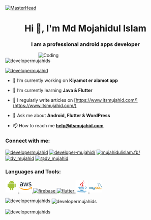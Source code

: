 [![MasterHead](https://krishastudio.com//wp-content/uploads/2021/10/Blog-15.gif)](https://www.itsmujahid.com)

<h1 align="center">Hi 👋, I'm Md Mojahidul Islam</h1>
<h3 align="center">I am a professional android apps developer</h3>

<img align="right" alt="Coding" width="400" src="https://raw.githubusercontent.com/abhisheknaiidu/abhisheknaiidu/master/code.gif">

<p align="left"> <img src="https://komarev.com/ghpvc/?username=developermujahids&label=Profile%20views&color=0e75b6&style=flat" alt="developermujahids" /> </p>

<p align="left"> <a href="https://twitter.com/developermujahid" target="blank"><img src="https://img.shields.io/twitter/follow/developermujahid?logo=twitter&style=for-the-badge" alt="developermujahid" /></a> </p>

- 🔭 I’m currently working on **Kiyamot er alamot app**

- 🌱 I’m currently learning **Java & Flutter**

- 📝 I regularly write articles on [https://www.itsmujahid.com/](https://www.itsmujahid.com/)

- 💬 Ask me about **Android, Flutter & WordPress**

- 📫 How to reach me **help@itsmujahid.com**

<h3 align="left">Connect with me:</h3>
<p align="left">
<a href="https://twitter.com/developermujahid" target="blank"><img align="center" src="https://raw.githubusercontent.com/rahuldkjain/github-profile-readme-generator/master/src/images/icons/Social/twitter.svg" alt="developermujahid" height="30" width="40" /></a>
<a href="https://linkedin.com/in/developer-mujahid/" target="blank"><img align="center" src="https://raw.githubusercontent.com/rahuldkjain/github-profile-readme-generator/master/src/images/icons/Social/linked-in-alt.svg" alt="developer-mujahid/" height="30" width="40" /></a>
<a href="https://fb.com/mujahidulislam.fb/" target="blank"><img align="center" src="https://raw.githubusercontent.com/rahuldkjain/github-profile-readme-generator/master/src/images/icons/Social/facebook.svg" alt="mujahidulislam.fb/" height="30" width="40" /></a>
<a href="https://instagram.com/dv_mujahid" target="blank"><img align="center" src="https://raw.githubusercontent.com/rahuldkjain/github-profile-readme-generator/master/src/images/icons/Social/instagram.svg" alt="dv_mujahid" height="30" width="40" /></a>
<a href="https://www.youtube.com/c/@dv_mujahid" target="blank"><img align="center" src="https://raw.githubusercontent.com/rahuldkjain/github-profile-readme-generator/master/src/images/icons/Social/youtube.svg" alt="@dv_mujahid" height="30" width="40" /></a>
</p>

<h3 align="left">Languages and Tools:</h3>
<p align="left"> <a href="https://developer.android.com" target="_blank" rel="noreferrer"> <img src="https://raw.githubusercontent.com/devicons/devicon/master/icons/android/android-original-wordmark.svg" alt="android" width="40" height="40"/> </a> <a href="https://aws.amazon.com" target="_blank" rel="noreferrer"> <img src="https://raw.githubusercontent.com/devicons/devicon/master/icons/amazonwebservices/amazonwebservices-original-wordmark.svg" alt="aws" width="40" height="40"/> </a> <a href="https://firebase.google.com/" target="_blank" rel="noreferrer"> <img src="https://www.vectorlogo.zone/logos/firebase/firebase-icon.svg" alt="firebase" width="40" height="40"/> </a> <a href="https://flutter.dev" target="_blank" rel="noreferrer"> <img src="https://www.vectorlogo.zone/logos/flutterio/flutterio-icon.svg" alt="flutter" width="40" height="40"/> </a> <a href="https://www.java.com" target="_blank" rel="noreferrer"> <img src="https://raw.githubusercontent.com/devicons/devicon/master/icons/java/java-original.svg" alt="java" width="40" height="40"/> </a> <a href="https://www.mysql.com/" target="_blank" rel="noreferrer"> <img src="https://raw.githubusercontent.com/devicons/devicon/master/icons/mysql/mysql-original-wordmark.svg" alt="mysql" width="40" height="40"/> </a> </p>

<p><img align="left" src="https://github-readme-stats.vercel.app/api/top-langs?username=developermujahids&show_icons=true&locale=en&layout=compact" alt="developermujahids" /></p>

<p>&nbsp;<img align="center" src="https://github-readme-stats.vercel.app/api?username=developermujahids&show_icons=true&locale=en" alt="developermujahids" /></p>

<p><img align="center" src="https://github-readme-streak-stats.herokuapp.com/?user=developermujahids&" alt="developermujahids" /></p>
